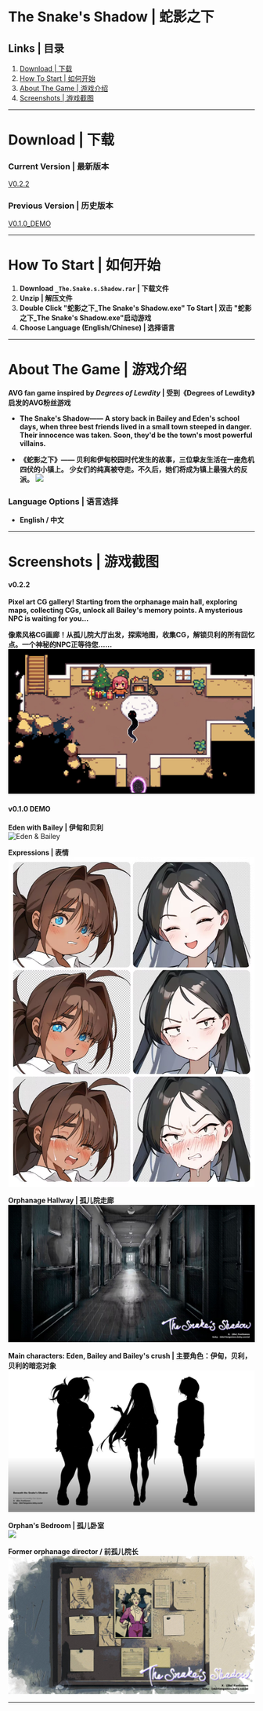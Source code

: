   <h1>The Snake's Shadow | 蛇影之下</h1>
</div>

## Links | 目录
1. [Download | 下载 ](#download)
2. [How To Start | 如何开始](#how-to-start)
3. [About The Game | 游戏介绍](#about-the-game)
4. [Screenshots | 游戏截图](#screenshots)

---

  <h1 id="download">Download | 下载</h1>
</div>

###  Current Version | 最新版本 
[ V0.2.2](https://github.com/baozishark/The-Snake-s-Shadow/releases/tag/v0.2.2)  
### Previous Version | 历史版本  
[ V0.1.0_DEMO](https://github.com/baozishark/The-Snake-s-Shadow/releases/tag/demo) 

---

  <h1 id="how-to-start">How To Start | 如何开始</h1>
</div>

1. **Download `_The.Snake.s.Shadow.rar` | 下载文件**  
2. **Unzip | 解压文件**  
3. **Double Click "蛇影之下_The Snake's Shadow.exe" To Start | 双击 "蛇影之下_The Snake's Shadow.exe"启动游戏**  
4. **Choose Language (English/Chinese) | 选择语言**

---

  <h1 id="about-the-game">About The Game | 游戏介绍</h1>
</div>

**AVG fan game inspired by *Degrees of Lewdity* | 受到《Degrees of Lewdity》启发的AVG粉丝游戏**  

- **The Snake's Shadow—— A story back in Bailey and Eden's school days, when three best friends lived in a small town steeped in danger. 
Their innocence was taken. Soon, they'd be the town's most powerful villains.** 

- **《蛇影之下》——  贝利和伊甸校园时代发生的故事，三位挚友生活在一座危机四伏的小镇上。
少女们的纯真被夺走。不久后，她们将成为镇上最强大的反派。**
![](media/1Start.png)  

### Language Options | 语言选择
- **English / 中文**

---

  <h1 id="screenshots">Screenshots | 游戏截图</h1>
</div>

#### v0.2.2

**Pixel art CG gallery! Starting from the orphanage main hall, exploring maps, collecting CGs, unlock all Bailey's memory points. A mysterious NPC is waiting for you…**

**像素风格CG画廊！从孤儿院大厅出发，探索地图，收集CG，解锁贝利的所有回忆点。一个神秘的NPC正等待您......**
![](media/PixelArtCGGallery.jpg)  

#### v0.1.0 DEMO
**Eden with Bailey | 伊甸和贝利**  
![Eden & Bailey](media/3EdenBailey.png)  

**Expressions | 表情**  
![](media/4expressions.jpeg)  

**Orphanage Hallway | 孤儿院走廊**  
![](media/5hallway.jpg)  

**Main characters: Eden, Bailey and Bailey's crush | 主要角色：伊甸，贝利，贝利的暗恋对象**  
![](media/6bestfriends.jpg)  

**Orphan's Bedroom | 孤儿卧室**  
![](media/7bedroom.png)  

**Former orphanage director / 前孤儿院长**  
![](media/7boards.jpg)  

---
